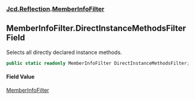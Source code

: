 ### [Jcd.Reflection](Jcd.Reflection.md 'Jcd.Reflection').[MemberInfoFilter](MemberInfoFilter.md 'Jcd.Reflection.MemberInfoFilter')

## MemberInfoFilter.DirectInstanceMethodsFilter Field

Selects all directly declared instance methods.

```csharp
public static readonly MemberInfoFilter DirectInstanceMethodsFilter;
```

#### Field Value

[MemberInfoFilter](MemberInfoFilter.md 'Jcd.Reflection.MemberInfoFilter')
